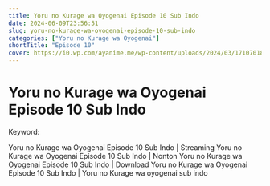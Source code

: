 ```yaml
---
title: Yoru no Kurage wa Oyogenai Episode 10 Sub Indo
date: 2024-06-09T23:56:51
slug: yoru-no-kurage-wa-oyogenai-episode-10-sub-indo
categories: ["Yoru no Kurage wa Oyogenai"]
shortTitle: "Episode 10"
cover: https://i0.wp.com/ayanime.me/wp-content/uploads/2024/03/1710701829-6268-141827.jpg
---
```


# Yoru no Kurage wa Oyogenai Episode 10 Sub Indo

<iframe-loader iframe-src1="https://play.ayanime.me/include/fluidplayer/fluidplayer.php?VideoSrc1=https%3A%2F%2Fdrive.google.com%2Ffile%2Fd%2F14L1AUhKIWitRojaD8LLray0dz0VlSpDO%2Fpreview&VideoType1=video%2Fmp4&VideoQuality1=480p&VideoSrc2=https%3A%2F%2Fdrive.google.com%2Ffile%2Fd%2F10SB6HwFunvmV9aczDpHyZl9T0Iobpq75%2Fpreview&VideoType2=video%2Fmp4&VideoQuality2=720p&VideoSrc3=https%3A%2F%2Fdrive.google.com%2Ffile%2Fd%2F1FYY7iZj9P8FpOkw4e35mGPs_8DY12wpn%2Fpreview&VideoType3=video%2Fmp4&VideoQuality3=1080p&VideoSrc4=&VideoType4=&VideoQuality4=&VideoPoster=&VideoTrack1=&kind1=&srclang1=&label1=&default1=&VideoTrack2=&kind2=&srclang2=&label2=&default2=&player=fluid+player&server=Drive+API&api=&width=100%25&height=900px" iframe-src2="https://drive.google.com/file/d/1FYY7iZj9P8FpOkw4e35mGPs_8DY12wpn/preview"></iframe-loader>

Keyword:
<p>Yoru no Kurage wa Oyogenai Episode 10 Sub Indo | Streaming Yoru no Kurage wa Oyogenai Episode 10 Sub Indo | Nonton Yoru no Kurage wa Oyogenai Episode 10 Sub Indo | Download Yoru no Kurage wa Oyogenai Episode 10 Sub Indo | Yoru no Kurage wa oyogenai sub indo</p>

